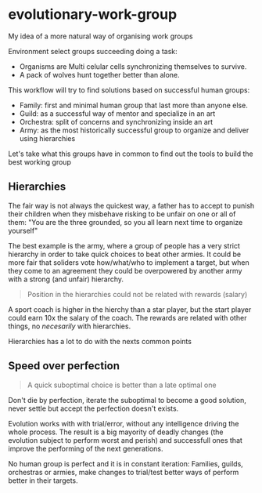 # evolutionary-work-group
My idea of a more natural way of organising work groups

Environment select groups succeeding doing a task:
* Organisms are Multi celular cells synchronizing themselves to survive.
* A pack of wolves hunt together better than alone.

This workflow will try to find solutions based on successful human groups:
* Family: first and minimal human group that last more than anyone else.
* Guild: as a successful way of mentor and specialize in an art
* Orchestra: split of concerns and synchronizing inside an art
* Army: as the most historically successful group to organize and deliver using hierarchies

Let's take what this groups have in common to find out the tools to build the best working group

## Hierarchies

The fair way is not always the quickest way, a father has to accept to punish their children when they misbehave risking  to be unfair on one or all of them: "You are the three grounded, so you all learn next time to organize yourself"

The best example is the army, where a group of people has a very strict hierarchy in order to take quick choices to beat other armies. It could be more fair that soliders vote how/what/who to implement a target, but when they come to an agreement they could be overpowered by another army with a strong (and unfair) hierarchy.

> Position in the hierarchies could not be related with rewards (salary)

A sport coach is higher in the hierchy than a star player, but the start player could earn 10x the salary of the coach. The rewards are related with other things, no _necesarily_ with hierarchies.

Hierarchies has a lot to do with the nexts common points

## Speed over perfection

> A quick suboptimal choice is better than a late optimal one

Don't die by perfection, iterate the suboptimal to become a good solution, never settle but accept the perfection doesn't exists.

Evolution works with with trial/error, without any intelligence driving the whole process. The result is a big mayority of deadly changes (the evolution subject to perform worst and perish) and successfull ones that improve the performing of the next generations.

No human group is perfect and it is in constant iteration: Families, guilds, orchestras or armies, make changes to trial/test better ways of perform better in their targets.





